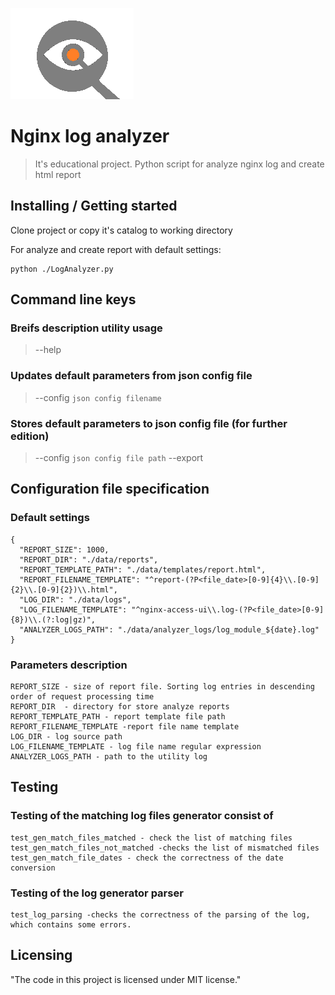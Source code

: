 ![Logo of the project](./logo.png)

# Nginx log analyzer
>It's educational project. Python script for analyze nginx log and create html report

## Installing / Getting started

Clone project or copy it's catalog to working directory

For analyze and create report with default settings:
```shell
python ./LogAnalyzer.py
```

## Command line keys
###  Breifs description utility usage
> --help 

### Updates default parameters from json config file
> --config `json config filename`

### Stores default parameters to json config file (for further edition)
> --config `json config file path`  --export 


## Configuration file specification
### Default settings
```shell
{
  "REPORT_SIZE": 1000,
  "REPORT_DIR": "./data/reports",
  "REPORT_TEMPLATE_PATH": "./data/templates/report.html",
  "REPORT_FILENAME_TEMPLATE": "^report-(?P<file_date>[0-9]{4}\\.[0-9]{2}\\.[0-9]{2})\\.html",
  "LOG_DIR": "./data/logs",
  "LOG_FILENAME_TEMPLATE": "^nginx-access-ui\\.log-(?P<file_date>[0-9]{8})\\.(?:log|gz)",
  "ANALYZER_LOGS_PATH": "./data/analyzer_logs/log_module_${date}.log"
}
```
###  Parameters description
```
REPORT_SIZE - size of report file. Sorting log entries in descending order of request processing time
REPORT_DIR  - directory for store analyze reports
REPORT_TEMPLATE_PATH - report template file path
REPORT_FILENAME_TEMPLATE -report file name template
LOG_DIR - log source path
LOG_FILENAME_TEMPLATE - log file name regular expression 
ANALYZER_LOGS_PATH - path to the utility log
```

## Testing
### Testing of the matching log files generator consist of 
```
test_gen_match_files_matched - check the list of matching files
test_gen_match_files_not_matched -checks the list of mismatched files
test_gen_match_file_dates - check the correctness of the date conversion
```

### Testing of the log generator parser
```
test_log_parsing -checks the correctness of the parsing of the log, which contains some errors.
``` 

## Licensing

"The code in this project is licensed under MIT license."
